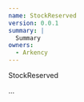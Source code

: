 ```yaml
---
name: StockReserved
version: 0.0.1
summary: |
  Summary
owners:
  - Arkency
---
```


StockReserved

...
